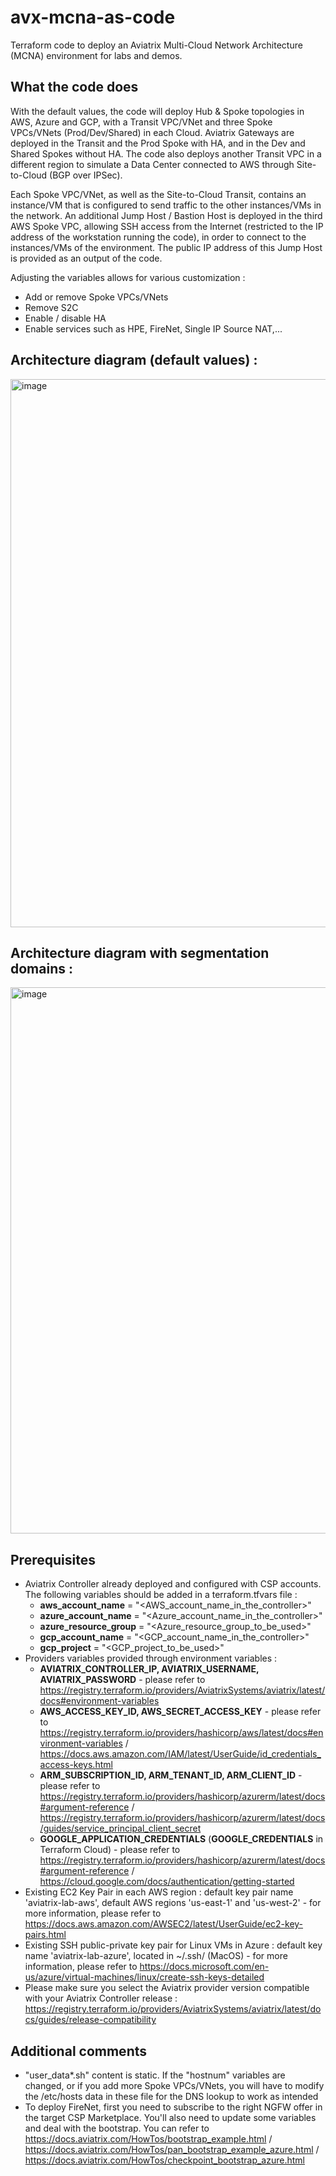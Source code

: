 # avx-mcna-as-code
Terraform code to deploy an Aviatrix Multi-Cloud Network Architecture (MCNA) environment for labs and demos.

## What the code does
With the default values, the code will deploy Hub & Spoke topologies in AWS, Azure and GCP, with a Transit VPC/VNet and three Spoke VPCs/VNets (Prod/Dev/Shared) in each Cloud. Aviatrix Gateways are deployed in the Transit and the Prod Spoke with HA, and in the Dev and Shared Spokes without HA. The code also deploys another Transit VPC in a different region to simulate a Data Center connected to AWS through Site-to-Cloud (BGP over IPSec).

Each Spoke VPC/VNet, as well as the Site-to-Cloud Transit, contains an instance/VM that is configured to send traffic to the other instances/VMs in the network. An additional Jump Host / Bastion Host is deployed in the third AWS Spoke VPC, allowing SSH access from the Internet (restricted to the IP address of the workstation running the code), in order to connect to the instances/VMs of the environment. The public IP address of this Jump Host is provided as an output of the code.

Adjusting the variables allows for various customization :
* Add or remove Spoke VPCs/VNets
* Remove S2C
* Enable / disable HA
* Enable services such as HPE, FireNet, Single IP Source NAT,...

## Architecture diagram (default values) :
<img width="877" alt="image" src="https://user-images.githubusercontent.com/16352524/161223956-20c8643c-c9ab-49d9-90e3-4308faac99f0.png">

## Architecture diagram with segmentation domains :
<img width="874" alt="image" src="https://user-images.githubusercontent.com/16352524/161223995-9086adfa-03de-412f-9765-dae946d701ab.png">

## Prerequisites
 * Aviatrix Controller already deployed and configured with CSP accounts. The following variables should be added in a terraform.tfvars file :
   * <b>aws_account_name</b>     = "<AWS_account_name_in_the_controller>"
   * <b>azure_account_name</b>   = "<Azure_account_name_in_the_controller>"
   * <b>azure_resource_group</b> = "<Azure_resource_group_to_be_used>"
   * <b>gcp_account_name</b>     = "<GCP_account_name_in_the_controller>"
   * <b>gcp_project</b>          = "<GCP_project_to_be_used>"
 * Providers variables provided through environment variables :
   * <b>AVIATRIX_CONTROLLER_IP, AVIATRIX_USERNAME, AVIATRIX_PASSWORD</b> - please refer to https://registry.terraform.io/providers/AviatrixSystems/aviatrix/latest/docs#environment-variables
   * <b>AWS_ACCESS_KEY_ID, AWS_SECRET_ACCESS_KEY</b> - please refer to https://registry.terraform.io/providers/hashicorp/aws/latest/docs#environment-variables / https://docs.aws.amazon.com/IAM/latest/UserGuide/id_credentials_access-keys.html
   * <b>ARM_SUBSCRIPTION_ID, ARM_TENANT_ID, ARM_CLIENT_ID</b> - please refer to https://registry.terraform.io/providers/hashicorp/azurerm/latest/docs#argument-reference / https://registry.terraform.io/providers/hashicorp/azurerm/latest/docs/guides/service_principal_client_secret
   * <b>GOOGLE_APPLICATION_CREDENTIALS</b> (<b>GOOGLE_CREDENTIALS</b> in Terraform Cloud) - please refer to https://registry.terraform.io/providers/hashicorp/azurerm/latest/docs#argument-reference / https://cloud.google.com/docs/authentication/getting-started
 * Existing EC2 Key Pair in each AWS region : default key pair name 'aviatrix-lab-aws', default AWS regions 'us-east-1' and 'us-west-2' - for more information, please refer to https://docs.aws.amazon.com/AWSEC2/latest/UserGuide/ec2-key-pairs.html
 * Existing SSH public-private key pair for Linux VMs in Azure : default key name 'aviatrix-lab-azure', located in ~/.ssh/ (MacOS) - for more information, please refer to https://docs.microsoft.com/en-us/azure/virtual-machines/linux/create-ssh-keys-detailed
 * Please make sure you select the Aviatrix provider version compatible with your Aviatrix Controller release : https://registry.terraform.io/providers/AviatrixSystems/aviatrix/latest/docs/guides/release-compatibility

## Additional comments
* "user_data*.sh" content is static. If the "hostnum" variables are changed, or if you add more Spoke VPCs/VNets, you will have to modify the /etc/hosts data in these file for the DNS lookup to work as intended
* To deploy FireNet, first you need to subscribe to the right NGFW offer in the target CSP Marketplace. You'll also need to update some variables and deal with the bootstrap. You can refer to https://docs.aviatrix.com/HowTos/bootstrap_example.html / https://docs.aviatrix.com/HowTos/pan_bootstrap_example_azure.html / https://docs.aviatrix.com/HowTos/checkpoint_bootstrap_azure.html
